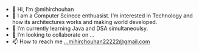 - 👋 Hi, I’m @mihirchouhan
- 👀 I am a Computer Scinece enthuasist. I’m interested in Technology and how its architectures works and making world developed.
- 🌱 I’m currently learning Java and DSA simultaneoulsy.
- 💞️ I’m looking to collaborate on ...
- 📫 How to reach me ...mihirchouhan22222@gmail.com

<!---
mihirchouhan/mihirchouhan is a ✨ special ✨ repository because its `README.md` (this file) appears on your GitHub profile.
You can click the Preview link to take a look at your changes.
--->
